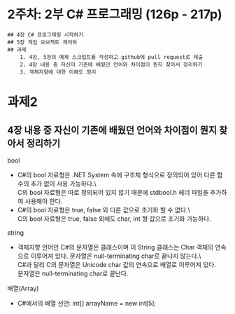 # 2주차: 2부 C# 프로그래밍 (126p - 217p)
	## 4장 C# 프로그래밍 시작하기
	## 5장 게임 오브잭트 제어하
	## 과제
		1. 4장, 5장의 예제 스크립트를 작성하고 github에 pull request로 제출
		2. 4장 내용 중 자신이 기존에 배웠던 언어와 차이점이 뭔지 찾아서 정리하기
		3. 객체지향에 대한 이해도 정리

# 과제2
## 4장 내용 중 자신이 기존에 배웠던 언어와 차이점이 뭔지 찾아서 정리하기

bool
- C#의 bool 자료형은 .NET System 속에 구조체 형식으로 정의되어 있어 다른 함수의 추가 없이 사용 가능하다.\ \
	C의 bool 자료형은 따로 정의되어 있지 않기 때문에 stdbool.h 헤더 파일을 추가하여 사용해야 한다.
- C#의 bool 자료형은 true, false 외 다른 값으로 초기화 할 수 없다.\ \
	C의 bool 자료형은 true, false 외에도 char, int 형 값으로 초기화 가능하다.
    

string
- 객체지향 언어인 C#의 문자열은 클래스이며 이 String 클래스는 Char 객체의 연속으로 이루어져 있다. 문자열은 null-terminating char로 끝나지 않는다.\ \
	C#과 달리 C의 문자열은 Unicode char 값의 연속으로 배열로 이루어져 있다.\
	문자열은 null-terminating char로 끝난다.
    
배열(Array)
- C#에서의 배열 선언: int[] arrayName = new int[5];


